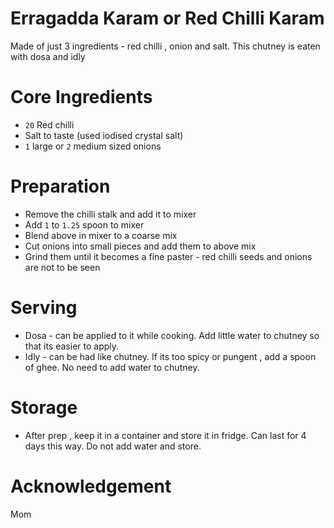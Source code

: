 # Erragadda Karam or Red Chilli Karam
Made of just 3 ingredients - red chilli , onion and salt. This chutney is eaten with dosa and idly

# Core Ingredients
 - `20` Red chilli
 - Salt to taste (used iodised crystal salt)
 - `1` large or `2` medium sized onions

# Preparation
- Remove the chilli stalk and add it to mixer
- Add `1` to `1.25` spoon to mixer
- Blend above in mixer to a coarse mix
- Cut onions into small pieces and add them to above mix
- Grind them until it becomes a fine paster - red chilli seeds and onions are not to be seen

# Serving 
 - Dosa - can be applied to it while cooking. Add little water to chutney so that its easier to apply.
 - Idly - can be had like chutney. If its too spicy or pungent , add a spoon of ghee. No need to add water to chutney.

# Storage
- After prep , keep it in a container and store it in fridge. Can last for 4 days this way. Do not add water and store.
  
# Acknowledgement
Mom
  
